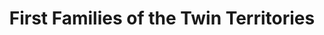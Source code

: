 ---
layout: repo
title: "First Families of the Twin Territories"
id: 25010
permalink: repos/25010/
---